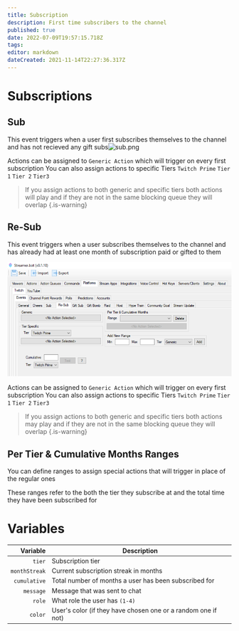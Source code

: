 ```yaml
---
title: Subscription
description: First time subscribers to the channel
published: true
date: 2022-07-09T19:57:15.718Z
tags: 
editor: markdown
dateCreated: 2021-11-14T22:27:36.317Z
---
```


# Subscriptions

## Sub
This event triggers when a user first subscribes themselves to the channel and has not recieved any gift subs![sub.png](/sub.png)

Actions can be assigned to `Generic Action` which will trigger on every first subscription 
You can also assign actions to specific Tiers `Twitch Prime` `Tier 1` `Tier 2` `Tier3`

> If you assign actions to both generic and specific tiers both actions will play and if they are not in the same blocking queue they will overlap
{.is-warning}

## Re-Sub
This event triggers when a user subscribes themselves to the channel and has already had at least one month of subscription paid or gifted to them


![re-sub.png](/re-sub.png)

Actions can be assigned to `Generic Action` which will trigger on every first subscription 
You can also assign actions to specific Tiers `Twitch Prime` `Tier 1` `Tier 2` `Tier3`

> If you assign actions to both generic and specific tiers both actions may play and if they are not in the same blocking queue they will overlap
{.is-warning}

## Per Tier & Cumulative Months Ranges

You can define ranges to assign special actions that will trigger in place of the regular ones 

These ranges refer to the both the tier they subscribe at and the total time they have been subscribed for

# Variables

Variable | Description
---------:|------------
`tier` | Subscription tier | `Prime`, `Tier 1`. `Tier 2`, `Tier 3`
`monthStreak` | Current subscription streak in months | Not for sub event.  Only for re-sub event.
`cumulative` | Total number of months a user has been subscribed for | Not for sub event.  Only for re-sub event.
`message` | Message that was sent to chat
`role` | What role the user has `(1-4)` | 4=`Broadcaster` 3=`Mod` 2=`VIP` 1=`Viewer`
`color` | User's color (if they have chosen one or a random one if not)
